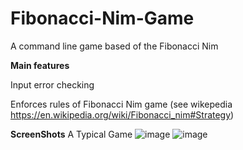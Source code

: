 # Fibonacci-Nim-Game
A command line game based of the Fibonacci Nim 

**Main features**

Input error checking

Enforces rules of Fibonacci Nim game (see wikepedia https://en.wikipedia.org/wiki/Fibonacci_nim#Strategy)

**ScreenShots**
A Typical Game 
![image](https://github.com/Edt12/Fibonacci-Nim-Game/assets/104518243/d2619a30-7e16-483e-a663-bc0a3ad371be)
![image](https://github.com/Edt12/Fibonacci-Nim-Game/assets/104518243/3dc3a1d0-c989-45eb-9953-a4a8647d6df0)

